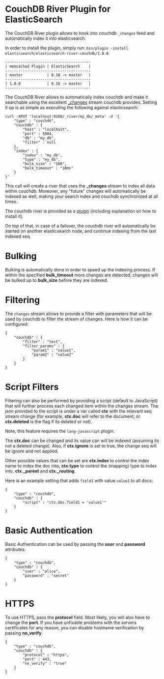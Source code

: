 CouchDB River Plugin for ElasticSearch
==================================

The CouchDB River plugin allows to hook into couchdb `_changes` feed and automatically index it into elasticsearch.

In order to install the plugin, simply run: `bin/plugin -install elasticsearch/elasticsearch-river-couchdb/1.0.0`.

    ---------------------------------------
    | memcached Plugin | ElasticSearch    |
    ---------------------------------------
    | master           | 0.18 -> master   |
    ---------------------------------------
    | 1.0.0            | 0.18 -> master   |
    ---------------------------------------

The CouchDB River allows to automatically index couchdb and make it searchable using the excellent [_changes](http://guide.couchdb.org/draft/notifications.html) stream couchdb provides. Setting it up is as simple as executing the following against elasticsearch:

	curl -XPUT 'localhost:9200/_river/my_db/_meta' -d '{
	    "type" : "couchdb",
	    "couchdb" : {
	        "host" : "localhost",
	        "port" : 5984,
	        "db" : "my_db",
	        "filter" : null
	    },
	    "index" : {
	        "index" : "my_db",
	        "type" : "my_db",
	        "bulk_size" : "100",
	        "bulk_timeout" : "10ms"
	    }
	}'

This call will create a river that uses the **_changes** stream to index all data within couchdb. Moreover, any "future" changes will automatically be indexed as well, making your search index and couchdb synchronized at all times.

The couchdb river is provided as a [plugin](https://github.com/elasticsearch/elasticsearch-river-couchdb) (including explanation on how to install it).

On top of that, in case of a failover, the couchdb river will automatically be started on another elasticsearch node, and continue indexing from the last indexed seq.

Bulking
======

Bulking is automatically done in order to speed up the indexing process. If within the specified **bulk_timeout** more changes are detected, changes will be bulked up to **bulk_size** before they are indexed.

Filtering
======

The `changes` stream allows to provide a filter with parameters that will be used by couchdb to filter the stream of changes. Here is how it can be configured:

	{
	    "couchdb" : {
	        "filter" : "test",
	        "filter_params" : {
	            "param1" : "value1",
	            "param2" : "value2"
	        }
	    }
	}

Script Filters
=========

Filtering can also be performed by providing a script (default to JavaScript) that will further process each changed item within the changes stream. The json provided to the script is under a var called **ctx** with the relevant seq stream change (for example, **ctx.doc** will refer to the document, or **ctx.deleted** is the flag if its deleted or not).

Note, this feature requires the `lang-javascript` plugin.

The **ctx.doc** can be changed and its value can will be indexed (assuming its not a deleted change). Also, if **ctx.ignore** is set to true, the change seq will be ignore and not applied.

Other possible values that can be set are **ctx.index** to control the index name to index the doc into, **ctx.type** to control the (mapping) type to index into, **ctx._parent** and **ctx._routing**.

Here is an example setting that adds `field1` with value `value1` to all docs:

	{
	    "type" : "couchdb",
	    "couchdb" : {
	        "script" : "ctx.doc.field1 = 'value1'"
	    }
	}

Basic Authentication
===============

Basic Authentication can be used by passing the **user** and **password** attributes.

	{
	    "type" : "couchdb",
	    "couchdb" : {
	        "user" : "alice",
	        "password" : "secret"
	    }
	}

HTTPS
=====

To use HTTPS, pass the **protocol** field. Most likely, you will also have to change the **port**. If you have unfixable problems with the servers certificates for any reason, you can disable hostname verification by passing **no_verify**.

	{
	    "type" : "couchdb",
	    "couchdb" : {
	        "protocol" : "https",
	        "port" : 443,
	        "no_verify" : "true"
	    }
	}
